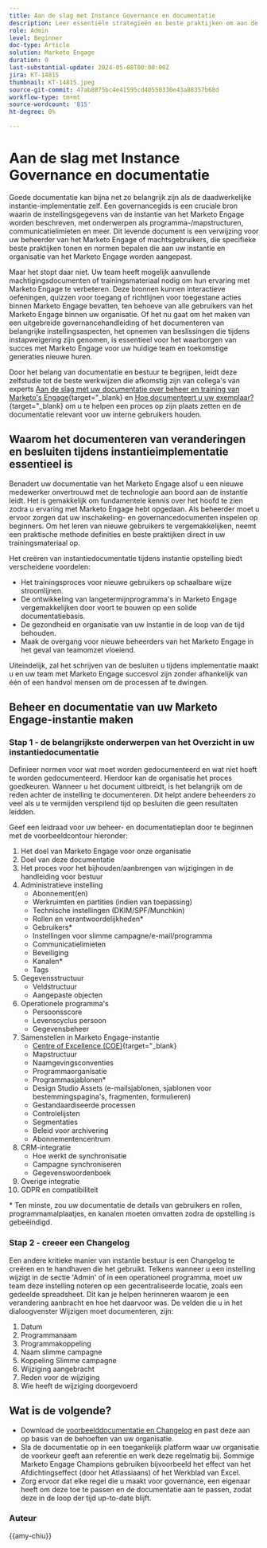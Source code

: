 ```yaml
---
title: Aan de slag met Instance Governance en documentatie
description: Leer essentiële strategieën en beste praktijken om aan de slag te gaan op uw Marketo Engage bestuur en documentatie. Ontdek hoe u schaalbare documentatie kunt maken, gebruikerstraining kunt stroomlijnen en kunt bouwen met een structuur in uw Marketo Engage-instantie.
role: Admin
level: Beginner
doc-type: Article
solution: Marketo Engage
duration: 0
last-substantial-update: 2024-05-08T00:00:00Z
jira: KT-14815
thumbnail: KT-14815.jpeg
source-git-commit: 47ab8875bc4e41595cd40550330e43a88357b68d
workflow-type: tm+mt
source-wordcount: '815'
ht-degree: 0%

---
```



# Aan de slag met Instance Governance en documentatie

Goede documentatie kan bijna net zo belangrijk zijn als de daadwerkelijke instantie-implementatie zelf. Een governancegids is een cruciale bron waarin de instellingsgegevens van de instantie van het Marketo Engage worden beschreven, met onderwerpen als programma-/mapstructuren, communicatielimieten en meer. Dit levende document is een verwijzing voor uw beheerder van het Marketo Engage of machtsgebruikers, die specifieke beste praktijken tonen en normen bepalen die aan uw instantie en organisatie van het Marketo Engage worden aangepast.

Maar het stopt daar niet. Uw team heeft mogelijk aanvullende machtigingsdocumenten of trainingsmateriaal nodig om hun ervaring met Marketo Engage te verbeteren. Deze bronnen kunnen interactieve oefeningen, quizzen voor toegang of richtlijnen voor toegestane acties binnen Marketo Engage bevatten, ten behoeve van alle gebruikers van het Marketo Engage binnen uw organisatie. Of het nu gaat om het maken van een uitgebreide governancehandleiding of het documenteren van belangrijke instellingsaspecten, het opnemen van beslissingen die tijdens instapweigering zijn genomen, is essentieel voor het waarborgen van succes met Marketo Engage voor uw huidige team en toekomstige generaties nieuwe huren.

Door het belang van documentatie en bestuur te begrijpen, leidt deze zelfstudie tot de beste werkwijzen die afkomstig zijn van collega&#39;s van experts [Aan de slag met uw documentatie over beheer en training van Marketo&#39;s Engage](https://nation.marketo.com/t5/product-blogs/getting-started-on-your-marketo-governance-and-training/ba-p/242421){target="_blank} en [Hoe documenteert u uw exemplaar?](https://nation.marketo.com/t5/product-discussions/how-do-you-document-your-instance/td-p/72877){target="_blank} om u te helpen een proces op zijn plaats zetten en de documentatie relevant voor uw interne gebruikers houden.

## Waarom het documenteren van veranderingen en besluiten tijdens instantieimplementatie essentieel is

Benadert uw documentatie van het Marketo Engage alsof u een nieuwe medewerker onvertrouwd met de technologie aan boord aan de instantie leidt. Het is gemakkelijk om fundamentele kennis over het hoofd te zien zodra u ervaring met Marketo Engage hebt opgedaan. Als beheerder moet u ervoor zorgen dat uw inschakeling- en governancedocumenten inspelen op beginners. Om het leren van nieuwe gebruikers te vergemakkelijken, neemt een praktische methode definities en beste praktijken direct in uw trainingsmateriaal op.

Het creëren van instantiedocumentatie tijdens instantie opstelling biedt verscheidene voordelen:

* Het trainingsproces voor nieuwe gebruikers op schaalbare wijze stroomlijnen.
* De ontwikkeling van langetermijnprogramma&#39;s in Marketo Engage vergemakkelijken door voort te bouwen op een solide documentatiebasis.
* De gezondheid en organisatie van uw instantie in de loop van de tijd behouden.
* Maak de overgang voor nieuwe beheerders van het Marketo Engage in het geval van teamomzet vloeiend.

Uiteindelijk, zal het schrijven van de besluiten u tijdens implementatie maakt u en uw team met Marketo Engage succesvol zijn zonder afhankelijk van één of een handvol mensen om de processen af te dwingen.

## Beheer en documentatie van uw Marketo Engage-instantie maken

### Stap 1 - de belangrijkste onderwerpen van het Overzicht in uw instantiedocumentatie

Definieer normen voor wat moet worden gedocumenteerd en wat niet hoeft te worden gedocumenteerd. Hierdoor kan de organisatie het proces goedkeuren. Wanneer u het document uitbreidt, is het belangrijk om de reden achter de instelling te documenteren. Dit helpt andere beheerders zo veel als u te vermijden verspilend tijd op besluiten die geen resultaten leidden.

Geef een leidraad voor uw beheer- en documentatieplan door te beginnen met de voorbeeldcontour hieronder:

1. Het doel van Marketo Engage voor onze organisatie
1. Doel van deze documentatie
1. Het proces voor het bijhouden/aanbrengen van wijzigingen in de handleiding voor bestuur
1. Administratieve instelling
   * Abonnement(en)
   * Werkruimten en partities (indien van toepassing)
   * Technische instellingen (DKIM/SPF/Munchkin)
   * Rollen en verantwoordelijkheden*
   * Gebruikers*
   * Instellingen voor slimme campagne/e-mail/programma
   * Communicatielimieten
   * Beveiliging
   * Kanalen*
   * Tags
1. Gegevensstructuur
   * Veldstructuur
   * Aangepaste objecten
1. Operationele programma&#39;s
   * Persoonsscore
   * Levenscyclus persoon
   * Gegevensbeheer
1. Samenstellen in Marketo Engage-instantie
   * [Centre of Excellence (COE)](https://business.adobe.com/blog/perspectives/center-of-excellence-top-10-questions-to-ask-yourself){target="_blank}
   * Mapstructuur
   * Naamgevingsconventies
   * Programmaorganisatie
   * Programmasjablonen*
   * Design Studio Assets (e-mailsjablonen, sjablonen voor bestemmingspagina&#39;s, fragmenten, formulieren)
   * Gestandaardiseerde processen
   * Controlelijsten
   * Segmentaties
   * Beleid voor archivering
   * Abonnementencentrum
1. CRM-integratie
   * Hoe werkt de synchronisatie
   * Campagne synchroniseren
   * Gegevenswoordenboek
1. Overige integratie
1. GDPR en compatibiliteit

\* Ten minste, zou uw documentatie de details van gebruikers en rollen, programmamalplaatjes, en kanalen moeten omvatten zodra de opstelling is gebeëindigd.

### Stap 2 - creeer een Changelog

Een andere kritieke manier van instantie bestuur is een Changelog te creëren en te handhaven die het gebruikt. Telkens wanneer u een instelling wijzigt in de sectie &#39;Admin&#39; of in een operationeel programma, moet uw team deze instelling noteren op een gecentraliseerde locatie, zoals een gedeelde spreadsheet. Dit kan je helpen herinneren waarom je een verandering aanbracht en hoe het daarvoor was. De velden die u in het dialoogvenster Wijzigen moet documenteren, zijn:

1. Datum
1. Programmanaam
1. Programmakoppeling
1. Naam slimme campagne
1. Koppeling Slimme campagne
1. Wijziging aangebracht
1. Reden voor de wijziging
1. Wie heeft de wijziging doorgevoerd

## Wat is de volgende?

* Download de [voorbeelddocumentatie en Changelog](/help/marketo-tutorial-implementing-new-instance/assets/template-adobe-marketo-engage-instance-documentation.xlsx) en past deze aan op basis van de behoeften van uw organisatie.
* Sla de documentatie op in een toegankelijk platform waar uw organisatie de voorkeur geeft aan referentie en werk deze regelmatig bij. Sommige Marketo Engage Champions gebruiken bijvoorbeeld het effect van het Afdichtingseffect (door het Atlassiaans) of het Werkblad van Excel.
* Zorg ervoor dat elke regel die u maakt voor governance, een eigenaar heeft om deze toe te passen en de documentatie aan te passen, zodat deze in de loop der tijd up-to-date blijft.

### Auteur

{{amy-chiu}}